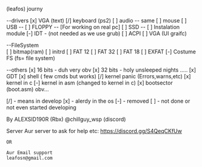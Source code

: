 (leafos) journy

--drivers
    [x] VGA (text)
    [/] keyboard (ps2)
    [ ] audio   -- same 
    [ ] mouse
    [ ] USB     --
    [ ] FLOPPY  -- [For working on real pc] 
    [ ] SSD     -- 
    [ ] Instalation module
    [-] IDT - (not needed as we use grub)
    [ ] ACPI
    [ ] VGA (UI graifc)
    
--FileSystem    
    [ ] bitmap(ram)
    [ ] initrd
    [ ] FAT 12
    [ ] FAT 32
    [ ] FAT 18
    [ ] EXFAT
    [-] Costume FS     (fs= file system)

--others
    [x] 16 bits - duh very obv
    [x] 32 bits - holy unsleeped nights .....
    [x] GDT
    [x] shell ( few cmds but works)
    [/] kernel panic (Errors,warns,etc)
    [x] kernel in c
    [-] kernel in asm (changed to kernel in c)
    [x] bootsector (boot.asm) obv...



[/] - means in develop
[x] - alerdy in the os
[-] - removed 
[ ] - not done or not even started developing

By ALEXSID190R (Rbx)
   @chillguy_wsp (discord)
   
Server
    Aur server to ask for help etc:
    https://discord.gg/S4QeqCKfUw

    OR

    Aur Email support 
    leafosn@gmail.com
